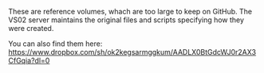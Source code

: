 These are reference volumes, whach are too large to keep on GitHub. The VS02 server maintains the original files and scripts specifying how they were created.

You can also find them here: https://www.dropbox.com/sh/ok2kegsarmggkum/AADLX0BtGdcWJ0r2AX3CfGqia?dl=0
